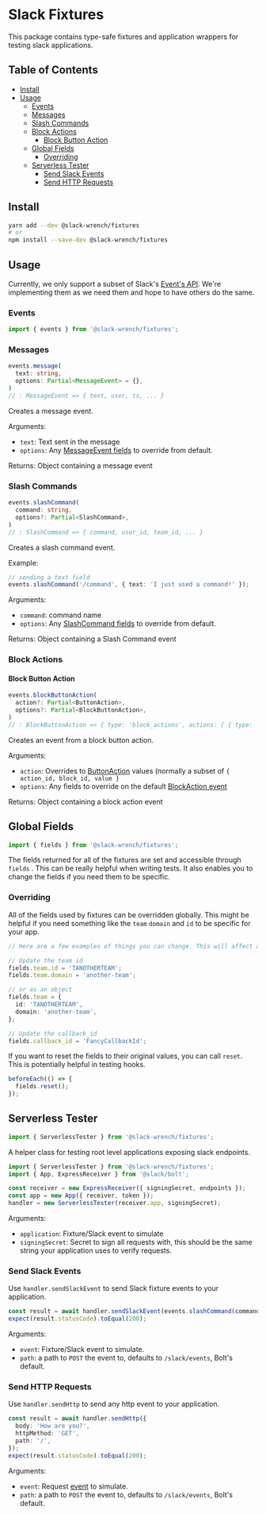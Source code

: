# Slack Fixtures

This package contains type-safe fixtures and application wrappers for testing slack applications.

## Table of Contents

- [Install](#install)
- [Usage](#usage)
  - [Events](#events)
  - [Messages](#messages)
  - [Slash Commands](#slash-commands)
  - [Block Actions](#block-actions)
    - [Block Button Action](#block-button-action)
  - [Global Fields](#global-fields)
    - [Overriding](#overriding)
  - [Serverless Tester](#serverless-tester)
    - [Send Slack Events](#send-slack-events)
    - [Send HTTP Requests](#send-http-requests)

## Install

```bash
yarn add --dev @slack-wrench/fixtures
# or
npm install --save-dev @slack-wrench/fixtures
```

## Usage

Currently, we only support a subset of Slack's [Event's API](https://api.slack.com/events-api). We're implementing them as we need them and hope to have others do the same.

### Events

```typescript
import { events } from '@slack-wrench/fixtures';
```

### Messages

```typescript
events.message(
  text: string,
  options: Partial<MessageEvent> = {},
)
// : MessageEvent => { text, user, ts, ... }
```

Creates a message event.

Arguments:

- `text`: Text sent in the message
- `options`: Any [MessageEvent fields](https://github.com/slackapi/bolt/blob/master/src/types/events/base-events.ts#L450) to override from default.

Returns:
Object containing a message event

### Slash Commands

```typescript
events.slashCommand(
  command: string,
  options?: Partial<SlashCommand>,
)
// : SlashCommand => { command, user_id, team_id, ... }
```

Creates a slash command event.

Example:

```typescript
// sending a text field
events.slashCommand('/command', { text: 'I just used a command!' });
```

Arguments:

- `command`: command name
- `options`: Any [SlashCommand fields](https://github.com/slackapi/bolt/blob/master/src/types/command/index.ts#L21) to override from default.

Returns:
Object containing a Slash Command event

### Block Actions

#### Block Button Action

```typescript
events.blockButtonAction(
  action?: Partial<ButtonAction>,
  options?: Partial<BlockButtonAction>,
)
// : BlockButtonAction => { type: 'block_actions', actions: [ { type: 'button', ...} ], user, ... }
```

Creates an event from a block button action.

Arguments:

- `action`: Overrides to [ButtonAction](https://github.com/slackapi/bolt/blob/master/src/types/actions/block-action.ts#L41) values (normally a subset of `{ action_id, block_id, value }`
- `options`: Any fields to override on the default [BlockAction event](https://github.com/slackapi/bolt/blob/master/src/types/actions/block-action.ts#L193)

Returns:
Object containing a block action event

## Global Fields

```typescript
import { fields } from '@slack-wrench/fixtures';
```

The fields returned for all of the fixtures are set and accessible through `fields` . This can be really helpful when writing tests. It also enables you to change the fields if you need them to be specific.

### Overriding

All of the fields used by fixtures can be overridden globally. This might be helpful if you need something like the `team` `domain` and `id` to be specific for your app.

```typescript
// Here are a few examples of things you can change. This will affect all fixtures.

// Update the team id
fields.team.id = 'TANOTHERTEAM';
fields.team.domain = 'another-team';

// or as an object
fields.team = {
  id: 'TANOTHERTEAM',
  domain: 'another-team',
};

// Update the callback_id
fields.callback_id = 'FancyCallbackId';
```

If you want to reset the fields to their original values, you can call `reset`. This is potentially helpful in testing hooks.

```typescript
beforeEach(() => {
  fields.reset();
});
```

## Serverless Tester

```typescript
import { ServerlessTester } from '@slack-wrench/fixtures';
```

A helper class for testing root level applications exposing slack endpoints.

```typescript
import { ServerlessTester } from '@slack-wrench/fixtures';
import { App, ExpressReceiver } from '@slack/bolt';

const receiver = new ExpressReceiver({ signingSecret, endpoints });
const app = new App({ receiver, token });
handler = new ServerlessTester(receiver.app, signingSecret);
```

Arguments:

- `application`: Fixture/Slack event to simulate
- `signingSecret`: Secret to sign all requests with, this should be the same string your application uses to verify requests.

### Send Slack Events

Use `handler.sendSlackEvent` to send Slack fixture events to your application.

```typescript
const result = await handler.sendSlackEvent(events.slashCommand(command));
expect(result.statusCode).toEqual(200);
```

Arguments:

- `event`: Fixture/Slack event to simulate.
- `path`: a path to `POST` the event to, defaults to `/slack/events`, Bolt's default.

### Send HTTP Requests

Use `handler.sendHttp` to send any http event to your application.

```typescript
const result = await handler.sendHttp({
  body: 'How are you?',
  httpMethod: 'GET',
  path: '/',
});
expect(result.statusCode).toEqual(200);
```

Arguments:

- `event`: Request [event](https://github.com/DefinitelyTyped/DefinitelyTyped/blob/master/types/aws-lambda/trigger/api-gateway-proxy.d.ts#L13) to simulate.
- `path`: a path to `POST` the event to, defaults to `/slack/events`, Bolt's default.
